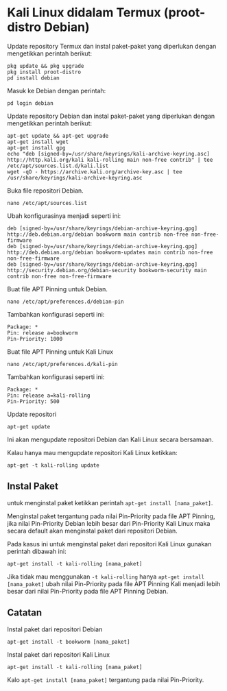 # Kali Linux didalam Termux (proot-distro Debian)

Update repository Termux dan instal paket-paket yang diperlukan dengan mengetikkan perintah berikut:

```
pkg update && pkg upgrade
pkg install proot-distro
pd install debian 
```

Masuk ke Debian dengan perintah:

```
pd login debian
```

Update repository Debian dan instal paket-paket yang diperlukan dengan mengetikkan perintah berikut:

```
apt-get update && apt-get upgrade
apt-get install wget
apt-get install gpg
echo "deb [signed-by=/usr/share/keyrings/kali-archive-keyring.asc] http://http.kali.org/kali kali-rolling main non-free contrib" | tee /etc/apt/sources.list.d/kali.list
wget -qO - https://archive.kali.org/archive-key.asc | tee /usr/share/keyrings/kali-archive-keyring.asc
```

Buka file repositori Debian.

```
nano /etc/apt/sources.list
```

Ubah konfigurasinya menjadi seperti ini:

```
deb [signed-by=/usr/share/keyrings/debian-archive-keyring.gpg] http://deb.debian.org/debian bookworm main contrib non-free non-free-firmware
deb [signed-by=/usr/share/keyrings/debian-archive-keyring.gpg] http://deb.debian.org/debian bookworm-updates main contrib non-free non-free-firmware
deb [signed-by=/usr/share/keyrings/debian-archive-keyring.gpg] http://security.debian.org/debian-security bookworm-security main contrib non-free non-free-firmware
```

Buat file APT Pinning untuk Debian.

```
nano /etc/apt/preferences.d/debian-pin
```

Tambahkan konfigurasi seperti ini:

```
Package: *
Pin: release a=bookworm
Pin-Priority: 1000
```

Buat file APT Pinning untuk Kali Linux 

```
nano /etc/apt/preferences.d/kali-pin
```

Tambahkan konfigurasi seperti ini:

```
Package: *
Pin: release a=kali-rolling
Pin-Priority: 500
```

Update repositori

```
apt-get update
```

Ini akan mengupdate repositori Debian dan Kali Linux secara bersamaan.

Kalau hanya mau mengupdate repositori Kali Linux ketikkan:

```
apt-get -t kali-rolling update 
```

## Instal Paket 

untuk menginstal paket ketikkan perintah `apt-get install [nama_paket]`.

Menginstal paket tergantung pada nilai Pin-Priority pada file APT Pinning, jika nilai Pin-Priority Debian lebih besar dari Pin-Priority Kali Linux maka secara default akan menginstal paket dari repositori Debian.

Pada kasus ini untuk menginstal paket dari repositori Kali Linux gunakan perintah dibawah ini:

```
apt-get install -t kali-rolling [nama_paket]
```

Jika tidak mau menggunakan `-t kali-rolling` hanya `apt-get install [nama_paket]` ubah nilai Pin-Priority pada file APT Pinning Kali menjadi lebih besar dari nilai Pin-Priority pada file APT Pinning Debian.

## Catatan 

Instal paket dari repositori Debian

```
apt-get install -t bookworm [nama_paket]
```

Instal paket dari repositori Kali Linux

```
apt-get install -t kali-rolling [nama_paket]
```

Kalo `apt-get install [nama_paket]` tergantung pada nilai Pin-Priority.
